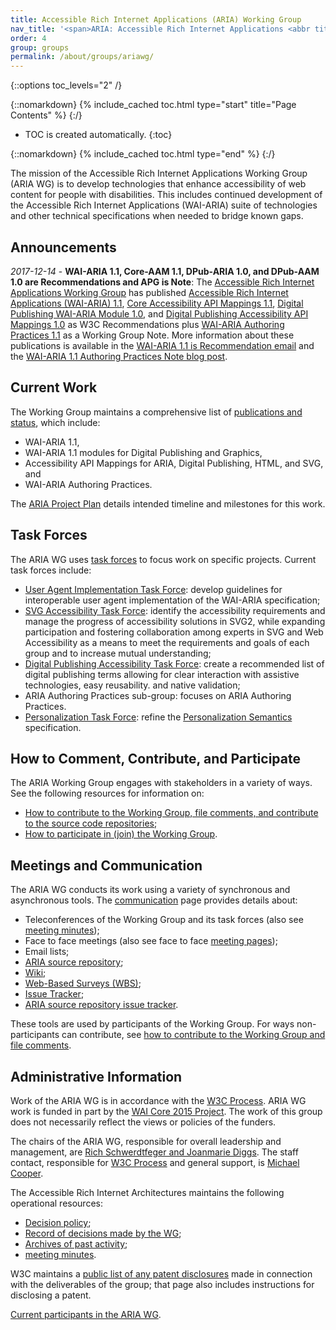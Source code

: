 ```yaml
---
title: Accessible Rich Internet Applications (ARIA) Working Group
nav_title: '<span>ARIA: Accessible Rich Internet Applications <abbr title="Working Group">WG</abbr></span>'
order: 4
group: groups
permalink: /about/groups/ariawg/
---
```


{::options toc_levels="2" /}

{::nomarkdown}
{% include_cached toc.html type="start" title="Page Contents" %}
{:/}

-   TOC is created automatically.
{:toc}

{::nomarkdown}
{% include_cached toc.html type="end" %}
{:/}

The mission of the Accessible Rich Internet Applications Working Group
(ARIA WG) is to develop technologies that enhance accessibility of web
content for people with disabilities. This includes continued
development of the Accessible Rich Internet Applications (WAI-ARIA)
suite of technologies and other technical specifications when needed to
bridge known gaps.

## Announcements

*2017-12-14* - **WAI-ARIA 1.1, Core-AAM 1.1, DPub-ARIA 1.0, and DPub-AAM
1.0 are Recommendations and APG is Note**: The [Accessible Rich Internet
Applications Working Group](https://www.w3.org/WAI/ARIA/) has published
[Accessible Rich Internet Applications (WAI-ARIA)
1.1](https://www.w3.org/TR/wai-aria/), [Core Accessibility API Mappings
1.1](https://www.w3.org/TR/core-aam/), [Digital Publishing WAI-ARIA
Module 1.0](https://www.w3.org/TR/dpub-aria/), and [Digital Publishing
Accessibility API Mappings 1.0](https://www.w3.org/TR/dpub-aam/) as W3C
Recommendations plus [WAI-ARIA Authoring Practices
1.1](https://www.w3.org/TR/wai-aria-practices/) as a Working Group Note.
More information about these publications is available in the [WAI-ARIA
1.1 is Recommendation
email](https://lists.w3.org/Archives/Public/w3c-wai-ig/2017OctDec/0239.html)
and the [WAI-ARIA 1.1 Authoring Practices Note blog
post](https://www.w3.org/blog/2017/12/wai-aria-authoring-practices-note).

## Current Work

The Working Group maintains a comprehensive list of [publications and
status](deliverables), which include:

-   WAI-ARIA 1.1,
-   WAI-ARIA 1.1 modules for Digital Publishing and Graphics,
-   Accessibility API Mappings for ARIA, Digital Publishing, HTML, and
    SVG, and
-   WAI-ARIA Authoring Practices.

The [ARIA Project Plan](project) details intended timeline and
milestones for this work.

## Task Forces

The ARIA WG uses [task forces](task-forces) to focus work on specific
projects. Current task forces include:

-   [User Agent Implementation Task
    Force](http://www.w3.org/WAI/PF/aria-ua-task-force): develop
    guidelines for interoperable user agent implementation of the
    WAI-ARIA specification;
-   [SVG Accessibility Task
    Force](http://www.w3.org/WAI/PF/svg-a11y-tf/): identify the
    accessibility requirements and manage the progress of accessibility
    solutions in SVG2, while expanding participation and fostering
    collaboration among experts in SVG and Web Accessibility as a means
    to meet the requirements and goals of each group and to increase
    mutual understanding;
-   [Digital Publishing Accessibility Task
    Force](http://www.w3.org/WAI/PF/dpub-a11y-tf/): create a recommended
    list of digital publishing terms allowing for clear interaction with
    assistive technologies, easy reusability. and native validation;
-   ARIA Authoring Practices sub-group: focuses on ARIA Authoring
    Practices.
-   [Personalization Task Force](task-forces/personalization/): refine
    the [Personalization
    Semantics](https://www.w3.org/TR/personalization-semantics-1.0/)
    specification.

## How to Comment, Contribute, and Participate

The ARIA Working Group engages with stakeholders in a variety of ways.
See the following resources for information on:

-   [How to contribute to the Working Group, file comments, and
    contribute to the source code repositories](contribute);
-   [How to participate in (join) the Working Group](participation).

## Meetings and Communication

The ARIA WG conducts its work using a variety of synchronous and
asynchronous tools. The [communication](communication) page provides
details about:

-   Teleconferences of the Working Group and its task forces (also see
    [meeting minutes](minutes));
-   Face to face meetings (also see face to face [meeting
    pages](wiki/Meetings));
-   Email lists;
-   [ARIA source repository](https://github.com/w3c/aria/);
-   [Wiki](wiki/);
-   [Web-Based Surveys (WBS)](/2002/09/wbs/83726/);
-   [Issue Tracker](track/);
-   [ARIA source repository issue
    tracker](https://github.com/w3c/aria/issues).

These tools are used by participants of the Working Group. For ways
non-participants can contribute, see [how to contribute to the Working
Group and file comments](contribute).

## Administrative Information

Work of the ARIA WG is in accordance with the [W3C
Process](http://www.w3.org/2015/Process-20150901/). ARIA WG work is
funded in part by the [WAI Core 2015
Project](http://www.w3.org/WAI/Core2015/). The work of this group does
not necessarily reflect the views or policies of the funders.

The chairs of the ARIA WG, responsible for overall leadership and
management, are [Rich Schwerdtfeger and Joanmarie
Diggs](mailto:rschwer@us.ibm.com,jdiggs@igalia.com). The staff contact,
responsible for [W3C Process](http://www.w3.org/Consortium/Process/) and
general support, is [Michael Cooper](http://www.w3.org/People/cooper/).

The Accessible Rich Internet Architectures maintains the following
operational resources:

-   [Decision policy](decision-policy);
-   [Record of decisions made by the WG](wiki/Decisions);
-   [Archives of past activity](archive);
-   [meeting minutes](minutes).

W3C maintains a [public list of any patent
disclosures](http://www.w3.org/2004/01/pp-impl/83726/status) made in
connection with the deliverables of the group; that page also includes
instructions for disclosing a patent.

[Current participants in the ARIA
WG](https://www.w3.org/2000/09/dbwg/details?group=83726&amp;public=1).